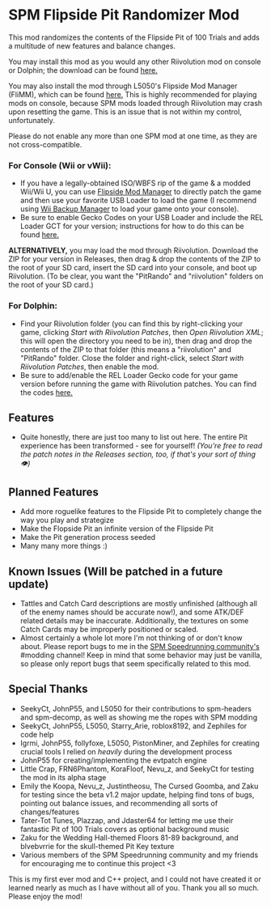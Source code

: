 # SPM Flipside Pit Randomizer Mod
This mod randomizes the contents of the Flipside Pit of 100 Trials and adds a multitude of new features and balance changes.

You may install this mod as you would any other Riivolution mod on console or Dolphin; the download can be found [here.](https://github.com/shiken-yme/spm-pit-randomizer/releases)

You may also install the mod through L5050's Flipside Mod Manager (FliMM), which can be found [here.](https://github.com/L5050/Flipside-Mod-Manager) This is highly recommended for playing mods on console, because SPM mods loaded through Riivolution may crash upon resetting the game. This is an issue that is not within my control, unfortunately.

Please do not enable any more than one SPM mod at one time, as they are not cross-compatible.

### For Console (Wii or vWii):
- If you have a legally-obtained ISO/WBFS rip of the game & a modded Wii/Wii U, you can use [Flipside Mod Manager](https://github.com/L5050/Flipside-Mod-Manager) to directly patch the game and then use your favorite USB Loader to load the game (I recommend using [Wii Backup Manager](https://wiibackupmanager.co.uk/WiiBackupManager_Build78.html) to load your game onto your console).
- Be sure to enable Gecko Codes on your USB Loader and include the REL Loader GCT for your version; instructions for how to do this can be found [here.](https://github.com/SeekyCt/spm-practice-codes/blob/main/INSTALLING.md#console-with-usb-loader-and-patched-iso)

**ALTERNATIVELY,** you may load the mod through Riivolution. Download the ZIP for your version in Releases, then drag & drop the contents of the ZIP to the root of your SD card, insert the SD card into your console, and boot up Riivolution. (To be clear, you want the "PitRando" and "riivolution" folders on the root of your SD card.)

### For Dolphin:
- Find your Riivolution folder (you can find this by right-clicking your game, clicking *Start with Riivolution Patches*, then *Open Riivolution XML*; this will open the directory you need to be in), then drag and drop the contents of the ZIP to that folder (this means a "riivolution" and "PitRando" folder. Close the folder and right-click, select *Start with Riivolution Patches*, then enable the mod.
- Be sure to add/enable the REL Loader Gecko code for your game version before running the game with Riivolution patches. You can find the codes [here.](https://github.com/SeekyCt/spm-rel-loader/tree/master/spm-rel-loader/loader)

## Features
* Quite honestly, there are just too many to list out here. The entire Pit experience has been transformed - see for yourself! *(You're free to read the patch notes in the Releases section, too, if that's your sort of thing 👁)*

## Planned Features
* Add more roguelike features to the Flipside Pit to completely change the way you play and strategize
* Make the Flopside Pit an infinite version of the Flipside Pit
* Make the Pit generation process seeded
* Many many more things :)

## Known Issues (Will be patched in a future update)
* Tattles and Catch Card descriptions are mostly unfinished (although all of the enemy names should be accurate now!), and some ATK/DEF related details may be inaccurate. Additionally, the textures on some Catch Cards may be improperly positioned or scaled.
* Almost certainly a whole lot more I'm not thinking of or don't know about. Please report bugs to me in the [SPM Speedrunning community's](https://discord.gg/nvDAWG6fat) #modding channel! Keep in mind that some behavior may just be vanilla, so please only report bugs that seem specifically related to this mod.

## Special Thanks
* SeekyCt, JohnP55, and L5050 for their contributions to spm-headers and spm-decomp, as well as showing me the ropes with SPM modding
* SeekyCt, JohnP55, L5050, Starry_Arie, roblox8192, and Zephiles for code help
* Igrmi, JohnP55, follyfoxe, L5050, PistonMiner, and Zephiles for creating crucial tools I relied on *heavily* during the development process
* JohnP55 for creating/implementing the evtpatch engine
* Little Crap, FRN6Phantom, KoraFloof, Nevu_z, and SeekyCt for testing the mod in its alpha stage
* Emily the Koopa, Nevu_z, Justintheosu, The Cursed Goomba, and Zaku for testing since the beta v1.2 major update, helping find tons of bugs, pointing out balance issues, and recommending all sorts of changes/features
* Tater-Tot Tunes, Plazzap, and Jdaster64 for letting me use their fantastic Pit of 100 Trials covers as optional background music
* Zaku for the Wedding Hall-themed Floors 81-89 background, and blvebvrrie for the skull-themed Pit Key texture
* Various members of the SPM Speedrunning community and my friends for encouraging me to continue this project <3

This is my first ever mod and C++ project, and I could not have created it or learned nearly as much as I have without all of you. Thank you all so much. Please enjoy the mod!
